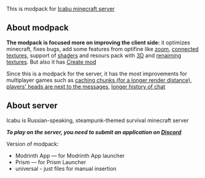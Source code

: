 This is modpack for [Icabu minecraft server](https://discord.com/invite/a88WGSDYtr)
## About modpack
**The modpack is focused more on improving the client side:**
it optimizes minecraft, fixes bugs, add some features from optifine like [zoom](https://modrinth.com/mod/ok-zoomer), [connected textures](https://modrinth.com/mod/continuity), support of [shaders](https://modrinth.com/mod/iris) and resours pack with [3D](https://modrinth.com/mod/entity-model-features) and [renaiming textures](https://modrinth.com/mod/entity-texture-features). But also it has [Create mod](https://modrinth.com/mod/create-fabric) 

Since this is a modpack for the server, it has the most improvements for multiplayer games such as [caching chunks (for a longer render distance)](https://modrinth.com/mod/bobby), [players' heads are next to the messages](https://modrinth.com/mod/chat-heads), [longer history of chat](https://modrinth.com/mod/longer-chat-history)

## About server
Icabu is Russian-speaking, steampunk-themed survival minecraft server

_**To play on the server, you need to submit an application on [Discord](https://discord.com/invite/a88WGSDYtr)**_

Version of modpack:
- Modrinth App — for Modrinth App launcher
- Prism — for Prism Launcher
- universal - just files for manual insertion
